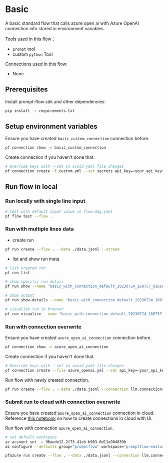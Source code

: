 # Basic
A basic standard flow that calls azure open ai with Azure OpenAI connection info stored in environment variables. 

Tools used in this flow：
- `prompt` tool
- custom `python` Tool

Connections used in this flow:
- None

## Prerequisites

Install prompt-flow sdk and other dependencies:
```bash
pip install -r requirements.txt
```

## Setup environment variables

Ensure you have created `basic_custom_connection` connection before.
```bash
pf connection show -n basic_custom_connection
```

Create connection if you haven't done that.
```bash
# Override keys with --set to avoid yaml file changes
pf connection create -f custom.yml --set secrets.api_key=<your_api_key> configs.api_base=<your_api_base>
```

## Run flow in local

### Run locally with single line input

```bash
# test with default input value in flow.dag.yaml
pf flow test --flow .
```

### Run with multiple lines data

- create run
```bash
pf run create --flow . --data ./data.jsonl --stream
```

- list and show run meta
```bash
# list created run
pf run list

# show specific run detail
pf run show --name "basic_with_connection_default_20230724_160757_016682"

# show output
pf run show-details --name "basic_with_connection_default_20230724_160757_016682"

# visualize run in browser
pf run visualize --name "basic_with_connection_default_20230724_160757_016682"
```

### Run with connection overwrite

Ensure you have created `azure_open_ai_connection` connection before.

```bash
pf connection show -n azure_open_ai_connection
```

Create connection if you haven't done that.
```bash
# Override keys with --set to avoid yaml file changes
pf connection create --file azure_openai.yml --set api_key=<your_api_key> api_base=<your_api_base>
```

Run flow with newly created connection.

```bash
pf run create --flow . --data ./data.jsonl --connection llm.connection=azure_open_ai_connection --stream
```

### Submit run to cloud with connection overwrite

Ensure you have created `azure_open_ai_connection` connection in cloud. Reference [this notebook](../../../tutorials/get-started/quickstart-azure.ipynb) on how to create connections in cloud with UI.

Run flow with connection `azure_open_ai_connection`.

```bash
# set default workspace
az account set -s 96aede12-2f73-41cb-b983-6d11a904839b
az configure --defaults group="promptflow" workspace="promptflow-eastus"

pfazure run create --flow . --data ./data.jsonl --connection llm.connection=azure_open_ai_connection --stream --runtime demo-mir
```
